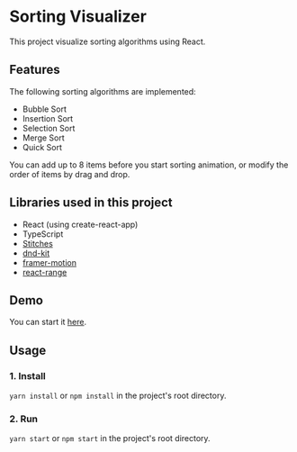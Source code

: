 # Sorting Visualizer

This project visualize sorting algorithms using React.

## Features

The following sorting algorithms are implemented:

- Bubble Sort
- Insertion Sort
- Selection Sort
- Merge Sort
- Quick Sort

You can add up to 8 items before you start sorting animation, or modify the order of items by drag and drop.

## Libraries used in this project

- React (using create-react-app)
- TypeScript
- [Stitches](https://stitches.dev/)
- [dnd-kit](https://dndkit.com/)
- [framer-motion](https://www.framer.com/docs/)
- [react-range](https://github.com/tajo/react-range)

## Demo

You can start it [here](https://sorting-visualizer-delta.vercel.app/).

## Usage

### 1. Install

`yarn install` or `npm install` in the project's root directory.

### 2. Run

`yarn start` or `npm start` in the project's root directory.
